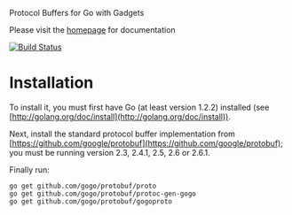 Protocol Buffers for Go with Gadgets

Please visit the [homepage](http://gogo.github.io) for documentation

[![Build Status](https://drone.io/github.com/gogo/protobuf/status.png)](https://drone.io/github.com/gogo/protobuf/latest)

# Installation

To install it, you must first have Go (at least version 1.2.2) installed (see [http://golang.org/doc/install](http://golang.org/doc/install)).

Next, install the standard protocol buffer implementation from [https://github.com/google/protobuf](https://github.com/google/protobuf); you must be running version 2.3, 2.4.1, 2.5, 2.6 or 2.6.1.

Finally run:

    go get github.com/gogo/protobuf/proto
    go get github.com/gogo/protobuf/protoc-gen-gogo
    go get github.com/gogo/protobuf/gogoproto



